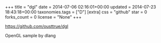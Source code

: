 +++
title = "dgl"
date = 2014-07-06 02:16:01+00:00
updated = 2014-07-23 18:43:18+00:00
taxonomies.tags = ["D"]
[extra]
css = "github"
star = 0
forks_count = 0
license = "None"
+++

<https://github.com/ousttrue/dgl>

OpenGL sample by dlang
